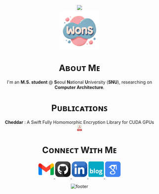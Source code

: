 <div align="center">
  <img src="https://capsule-render.vercel.app/api?type=waving&color=gradient&height=100&section=header">
<div>
  <img align="center" width="25%" src="/blog_favicon_transparent.png">
</div>


# Aʙᴏᴜᴛ Mᴇ

I'm an **M.S. student** @ **S**eoul **N**ational **U**niversity (**SNU**), researching on **Computer Architecture**.

# Pᴜʙʟɪᴄᴀᴛɪᴏɴꜱ

**Cheddar** : A Swift Fully Homomorphic Encryption Library for CUDA GPUs <a href="https://arxiv.org/pdf/2407.13055" target="_blank"><img src="./pdf.png" width=20 height=20 /></a>

# Cᴏɴɴᴇᴄᴛ Wɪᴛʜ Mᴇ
  
  
<a href="mailto:wonseok.choi@snu.ac.kr" target="_blank">
<img src="./gmail.png" width=50 height=50 alt="wonseok.choi@snu.ac.kr" style="margin-bottom: 5px;" />
</a>

<a href="https://github.com/choiwons" target="_blank">
<img src="./github.png" width=50 height=50 alt="choiwons" style="margin-bottom: 5px;" />
</a>

<a href="https://www.linkedin.com/in/wonseok-choi-9a87a9307/" target="_blank">
<img src="./linkedin.png" width=50 height=50 alt="linkedin" style="margin-bottom: 5px;" />
</a>

<a href="https://choiwons.github.io" target="_blank">
<img src="./blog.png" width=50 height=50 alt="blog" style="margin-bottom: 5px;" />
</a>

<a href="https://scholar.google.com/citations?user=udInxi0AAAAJ" target="_blank">
<img src="./google-scholar.png" width=50 height=50 alt="google_scholar" style="margin-bottom: 5px;" />
</a>

![footer](https://capsule-render.vercel.app/api?type=waving&color=gradient&height=65&section=footer)
</div>
